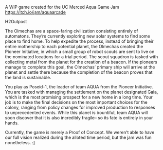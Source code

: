 A WIP game created for the UC Merced Aqua Game Jam https://itch.io/jam/aquaarcade

H2Outpost

The Olmechas are a space-faring civilization consisting entirely of automatons. They’re currently exploring new solar systems to find some place to find home. To help expedite the process, instead of bringing their entire mothership to each potential planet, the Olmechas created the Pioneer Initiative, in which a small group of robot scouts are sent to live on the nominated locations for a trial period. The scout squadron is tasked with collecting metal from the planet for the creation of a beacon. If the pioneers manage to complete this goal, the Olmechas’ primary ship will arrive at the planet and settle there because the completion of the beacon proves that the land is sustainable.  

You play as Poseid-1, the leader of team AQUA from the Pioneer Initiative. You are tasked with managing the settlement on the planet designated Gaia, which is the most promising prospect for a new home in a long time. Your job is to make the final decisions on the most important choices for the colony, ranging from policy changes for improved production to responses to unprecedented events. While this planet is bountiful, team AQUA will soon discover that it is also incredibly fragile– so its fate is entirely in your hands.

Currently, the game is merely a Proof of Concept. We weren't able to have our full vision realized during the alloted time period, but the jam was fun nonetheless. :]
